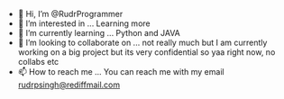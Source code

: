 - 👋 Hi, I’m @RudrProgrammer
- 👀 I’m interested in ... Learning more
- 🌱 I’m currently learning ... Python and JAVA
- 💞️ I’m looking to collaborate on ... not really much but I am currently working on a big project but its very confidential so yaa right now, no collabs etc
- 📫 How to reach me ... You can reach me with my email rudrpsingh@rediffmail.com

<!---
RudrProgrammer/RudrProgrammer is a ✨ special ✨ repository because its `README.md` (this file) appears on your GitHub profile.
You can click the Preview link to take a look at your changes.
--->
